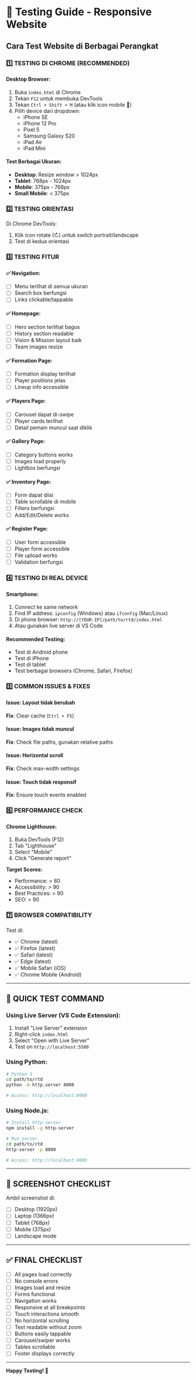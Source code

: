 # 📱 Testing Guide - Responsive Website

## Cara Test Website di Berbagai Perangkat

### 1️⃣ **TESTING DI CHROME (RECOMMENDED)**

#### Desktop Browser:
1. Buka `index.html` di Chrome
2. Tekan `F12` untuk membuka DevTools
3. Tekan `Ctrl + Shift + M` (atau klik icon mobile 📱)
4. Pilih device dari dropdown:
   - iPhone SE
   - iPhone 12 Pro
   - Pixel 5
   - Samsung Galaxy S20
   - iPad Air
   - iPad Mini

#### Test Berbagai Ukuran:
- **Desktop**: Resize window > 1024px
- **Tablet**: 768px - 1024px
- **Mobile**: 375px - 768px
- **Small Mobile**: < 375px

### 2️⃣ **TESTING ORIENTASI**

Di Chrome DevTools:
1. Klik icon rotate (↻) untuk switch portrait/landscape
2. Test di kedua orientasi

### 3️⃣ **TESTING FITUR**

#### ✅ Navigation:
- [ ] Menu terlihat di semua ukuran
- [ ] Search box berfungsi
- [ ] Links clickable/tappable

#### ✅ Homepage:
- [ ] Hero section terlihat bagus
- [ ] History section readable
- [ ] Vision & Mission layout baik
- [ ] Team images resize

#### ✅ Formation Page:
- [ ] Formation display terlihat
- [ ] Player positions jelas
- [ ] Lineup info accessible

#### ✅ Players Page:
- [ ] Carousel dapat di-swipe
- [ ] Player cards terlihat
- [ ] Detail pemain muncul saat diklik

#### ✅ Gallery Page:
- [ ] Category buttons works
- [ ] Images load properly
- [ ] Lightbox berfungsi

#### ✅ Inventory Page:
- [ ] Form dapat diisi
- [ ] Table scrollable di mobile
- [ ] Filters berfungsi
- [ ] Add/Edit/Delete works

#### ✅ Register Page:
- [ ] User form accessible
- [ ] Player form accessible
- [ ] File upload works
- [ ] Validation berfungsi

### 4️⃣ **TESTING DI REAL DEVICE**

#### Smartphone:
1. Connect ke same network
2. Find IP address: `ipconfig` (Windows) atau `ifconfig` (Mac/Linux)
3. Di phone browser: `http://[YOUR-IP]/path/to/rtd/index.html`
4. Atau gunakan live server di VS Code

#### Recommended Testing:
- Test di Android phone
- Test di iPhone
- Test di tablet
- Test berbagai browsers (Chrome, Safari, Firefox)

### 5️⃣ **COMMON ISSUES & FIXES**

#### Issue: Layout tidak berubah
**Fix**: Clear cache (`Ctrl + F5`)

#### Issue: Images tidak muncul
**Fix**: Check file paths, gunakan relative paths

#### Issue: Horizontal scroll
**Fix**: Check max-width settings

#### Issue: Touch tidak responsif
**Fix**: Ensure touch events enabled

### 6️⃣ **PERFORMANCE CHECK**

#### Chrome Lighthouse:
1. Buka DevTools (F12)
2. Tab "Lighthouse"
3. Select "Mobile"
4. Click "Generate report"

**Target Scores:**
- Performance: > 80
- Accessibility: > 90
- Best Practices: > 90
- SEO: > 90

### 7️⃣ **BROWSER COMPATIBILITY**

Test di:
- ✅ Chrome (latest)
- ✅ Firefox (latest)
- ✅ Safari (latest)
- ✅ Edge (latest)
- ✅ Mobile Safari (iOS)
- ✅ Chrome Mobile (Android)

---

## 🎯 QUICK TEST COMMAND

### Using Live Server (VS Code Extension):
1. Install "Live Server" extension
2. Right-click `index.html`
3. Select "Open with Live Server"
4. Test on `http://localhost:5500`

### Using Python:
```bash
# Python 3
cd path/to/rtd
python -m http.server 8000

# Access: http://localhost:8000
```

### Using Node.js:
```bash
# Install http-server
npm install -g http-server

# Run server
cd path/to/rtd
http-server -p 8000

# Access: http://localhost:8000
```

---

## 📸 SCREENSHOT CHECKLIST

Ambil screenshot di:
- [ ] Desktop (1920px)
- [ ] Laptop (1366px)
- [ ] Tablet (768px)
- [ ] Mobile (375px)
- [ ] Landscape mode

---

## ✅ FINAL CHECKLIST

- [ ] All pages load correctly
- [ ] No console errors
- [ ] Images load and resize
- [ ] Forms functional
- [ ] Navigation works
- [ ] Responsive at all breakpoints
- [ ] Touch interactions smooth
- [ ] No horizontal scrolling
- [ ] Text readable without zoom
- [ ] Buttons easily tappable
- [ ] Carousel/swiper works
- [ ] Tables scrollable
- [ ] Footer displays correctly

---

**Happy Testing! 🚀**

